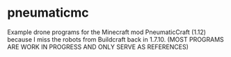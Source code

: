 # pneumaticmc
Example drone programs for the Minecraft mod PneumaticCraft (1.12) because I miss the robots from Buildcraft back in 1.7.10.
(MOST PROGRAMS ARE WORK IN PROGRESS AND ONLY SERVE AS REFERENCES)
